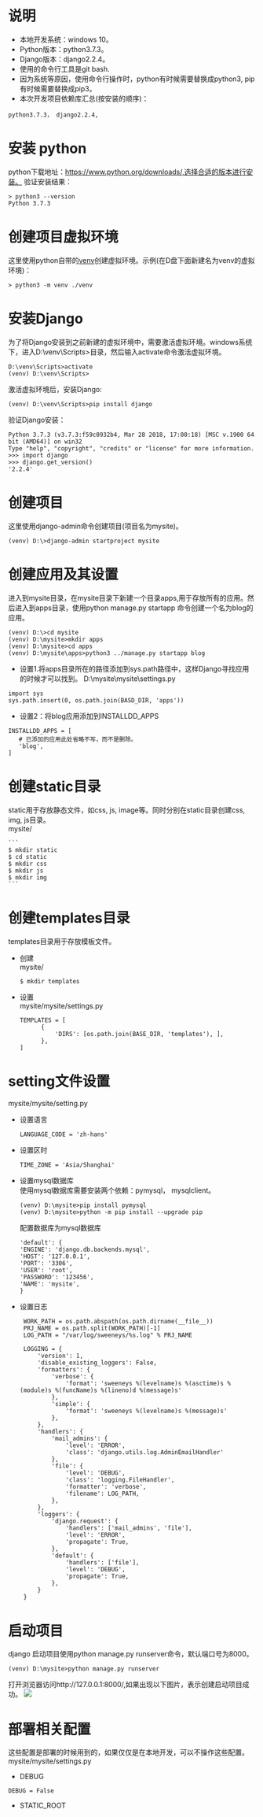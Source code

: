# 说明
  - 本地开发系统：windows 10。
  - Python版本：python3.7.3。
  - Django版本：django2.2.4。
  - 使用的命令行工具是git bash.
  - 因为系统等原因，使用命令行操作时，python有时候需要替换成python3, pip有时候需要替换成pip3。
  - 本次开发项目依赖库汇总(按安装的顺序)：
  ``` 
  python3.7.3， django2.2.4, 
  ```
# 安装 python
python下载地址：https://www.python.org/downloads/,选择合适的版本进行安装。
验证安装结果：
```
> python3 --version
Python 3.7.3
```
# 创建项目虚拟环境
这里使用python自带的[venv](https://docs.python.org/3/library/venv.html)创建虚拟环境。示例(在D盘下面新建名为venv的虚拟环境)：
```
> python3 -m venv ./venv
```
# 安装Django
为了将Django安装到之前新建的虚拟环境中，需要激活虚拟环境。windows系统下，进入D:\venv\Scripts>目录，然后输入activate命令激活虚拟环境。
```
D:\venv\Scripts>activate  
(venv) D:\venv\Scripts>  
```
激活虚拟环境后，安装Django:
```
(venv) D:\venv\Scripts>pip install django
```
验证Django安装：
```(venv) D:\venv\Scripts>python3
Python 3.7.3 (v3.7.3:f59c0932b4, Mar 28 2018, 17:00:18) [MSC v.1900 64 bit (AMD64)] on win32
Type "help", "copyright", "credits" or "license" for more information.
>>> import django
>>> django.get_version()
'2.2.4'
```
# 创建项目
这里使用django-admin命令创建项目(项目名为mysite)。
```
(venv) D:\>django-admin startproject mysite
```
# 创建应用及其设置
进入到mysite目录，在mysite目录下新建一个目录apps,用于存放所有的应用。然后进入到apps目录，使用python manage.py startapp 命令创建一个名为blog的应用。
```
(venv) D:\>cd mysite
(venv) D:\mysite>mkdir apps
(venv) D:\mysite>cd apps
(venv) D:\mysite\apps>python3 ../manage.py startapp blog
```
 - 设置1.将apps目录所在的路径添加到sys.path路径中，这样Django寻找应用的时候才可以找到。
 D:\mysite\mysite\settings.py
 ```
import sys
sys.path.insert(0, os.path.join(BASD_DIR, 'apps'))
 ```
 - 设置2：将blog应用添加到INSTALLDD_APPS
 ```
INSTALLDD_APPS = [
    # 已添加的应用此处省略不写，而不是删除。
    'blog',
]
```
# 创建static目录
   static用于存放静态文件，如css, js, image等。同时分别在static目录创建css, img, js目录。
   <br/>mysite/
   
    ``` 
    $ mkdir static
    $ cd static
    $ mkdir css
    $ mkdir js
    $ mkdir img
    ```
# 创建templates目录
templates目录用于存放模板文件。
  - 创建
    <br/>mysite/
      ``` 
      $ mkdir templates
      ```
  - 设置
    <br/>mysite/mysite/settings.py
      ``` 
      TEMPLATES = [
            {
                'DIRS': [os.path.join(BASE_DIR, 'templates'), ],
            },
      ]
      ```
# setting文件设置
mysite/mysite/setting.py
 - 设置语言
    ```
    LANGUAGE_CODE = 'zh-hans'
    ```
 - 设置区时
    ```
    TIME_ZONE = 'Asia/Shanghai'
     ```
  - 设置mysql数据库 <br/>
    使用mysql数据库需要安装两个依赖：pymysql， mysqlclient。
    ``` 
    (venv) D:\mysite>pip install pymysql
    (venv) D:\mysite>python -m pip install --upgrade pip
    ```
    配置数据库为mysql数据库
    ``` 
    'default': {
    'ENGINE': 'django.db.backends.mysql',
    'HOST': '127.0.0.1',
    'PORT': '3306',
    'USER': 'root',
    'PASSWORD': '123456',
    'NAME': 'mysite',
    }
    ```
 - 设置日志
   ``` 
    WORK_PATH = os.path.abspath(os.path.dirname(__file__))
    PRJ_NAME = os.path.split(WORK_PATH)[-1]
    LOG_PATH = "/var/log/sweeneys/%s.log" % PRJ_NAME
    
    LOGGING = {
        'version': 1,
        'disable_existing_loggers': False,
        'formatters': {
            'verbose': {
                'format': 'sweeneys %(levelname)s %(asctime)s %(module)s %(funcName)s %(lineno)d %(message)s'
            },
            'simple': {
                'format': 'sweeneys %(levelname)s %(message)s'
            },
        },
        'handlers': {
            'mail_admins': {
                'level': 'ERROR',
                'class': 'django.utils.log.AdminEmailHandler'
            },
            'file': {
                'level': 'DEBUG',
                'class': 'logging.FileHandler',
                'formatter': 'verbose',
                'filename': LOG_PATH,
            },
        },
        'loggers': {
            'django.request': {
                'handlers': ['mail_admins', 'file'],
                'level': 'ERROR',
                'propagate': True,
            },
            'default': {
                'handlers': ['file'],
                'level': 'DEBUG',
                'propagate': True,
            },
        }
    }
   ```
 # 启动项目
 django 启动项目使用python manage.py runserver命令，默认端口号为8000。
 ``` 
 (venv) D:\mysite>python manage.py runserver
 ```
 打开浏览器访问http://127.0.0.1:8000/,如果出现以下图片，表示创建启动项目成功。
 ![](images/01_01_Django启动成功截图.png)
 
 # 部署相关配置
 这些配置是部署的时候用到的，如果仅仅是在本地开发，可以不操作这些配置。
 <br/>mysite/mysite/settings.py
 - DEBUG
 ```
DEBUG = False
```
- STATIC_ROOT
``` 

```
 


